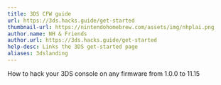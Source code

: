 ```yaml
---
title: 3DS CFW guide
url: https://3ds.hacks.guide/get-started
thumbnail-url: https://nintendohomebrew.com/assets/img/nhplai.png
author.name: NH & Friends
author.url: https://3ds.hacks.guide/get-started
help-desc: Links the 3DS get-started page
aliases: 3dslanding
---
```


How to hack your 3DS console on any firmware from 1.0.0 to 11.15
